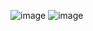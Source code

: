 ![image](https://github.com/user-attachments/assets/8a735e6c-aa3e-4530-b470-9fd6514e02f3)
![image](https://github.com/user-attachments/assets/86d65fe9-cf0f-4daa-a482-b37c9f8bd5ac)

